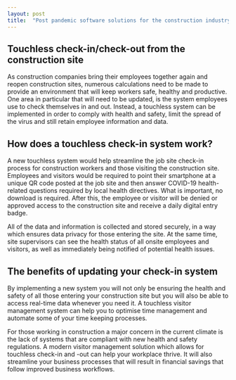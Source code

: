 ```yaml
---
layout: post
title:  "Post pandemic software solutions for the construction industry"
---
```


## Touchless check-in/check-out from the construction site
As construction companies bring their employees together again and reopen construction sites, numerous calculations need to be made to provide an environment that will keep workers safe, healthy and productive. One area in particular that will need to be updated, is the system employees use to check themselves in and out. Instead, a touchless system can be implemented in order to comply with health and safety, limit the spread of the virus and still retain employee information and data.

## How does a touchless check-in system work?
A new touchless system would help streamline the job site check-in process for construction workers and those visiting the construction site. Employees and visitors would be required to point their smartphone at a unique QR code posted at the job site and then answer COVID-19 health-related questions required by local health directives. What is important, no download is required. After this, the employee or visitor will be denied or approved access to the construction site and receive a daily digital entry badge.

All of the data and information is collected and stored securely, in a way which ensures data privacy for those entering the site. At the same time, site supervisors can see the health status of all onsite employees and visitors, as well as immediately being notified of potential health issues.

## The benefits of updating your check-in system
By implementing a new system you will not only be ensuring the health and safety of all those entering your construction site but you will also be able to access real-time data whenever you need it. A touchless visitor management system can help you to optimise time management and automate some of your time keeping processes.

For those working in construction a major concern in the current climate is the lack of systems that are compliant with new health and safety regulations. A modern visitor management solution which allows for touchless check-in and -out can help your workplace thrive. It will also streamline your business processes that will result in financial savings that follow improved business workflows.
